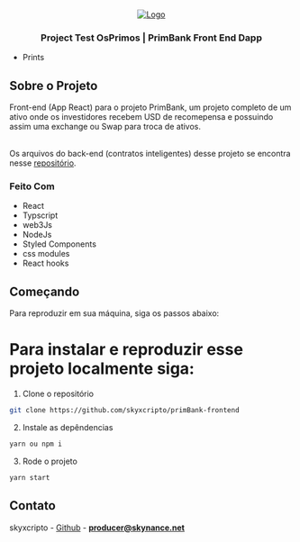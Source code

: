 

<!-- PROJECT LOGO -->
<br />

<p align="center">
  <a href="https://www.oprimorico.com.br/">
    <img src="https://github.com/skyxcripto/primBank-frontend/blob/main/public/print.png" alt="Logo">
  </a>

  <h3 align="center">Project Test OsPrimos | PrimBank Front End Dapp </h3>
</p>

- Prints 

<!-- ABOUT THE PROJECT -->

## Sobre o Projeto

Front-end (App React) para o projeto PrimBank, um projeto completo de um ativo onde os investidores recebem USD de recomepensa e possuindo assim uma exchange ou Swap 
para troca de ativos. 
<br/><br />


Os arquivos do back-end (contratos inteligentes) desse projeto se encontra nesse <a href="https://github.com/skyxcripto/primbank-contracts">repositório</a>. 

### Feito Com

- React
- Typscript
- web3Js 
- NodeJs
- Styled Components
- css modules
- React hooks 


<!-- GETTING STARTED -->

## Começando

Para reproduzir em sua máquina, siga os passos abaixo:

# Para instalar e reproduzir esse projeto localmente siga:

1. Clone o repositório 

```sh
git clone https://github.com/skyxcripto/primBank-frontend
```

2. Instale as depêndencias
```sh
yarn ou npm i 
```

3. Rode o projeto
```sh
yarn start 
```

## Contato

skyxcripto - [Github](https://github.com/skyxcripto) - **producer@skynance.net**
